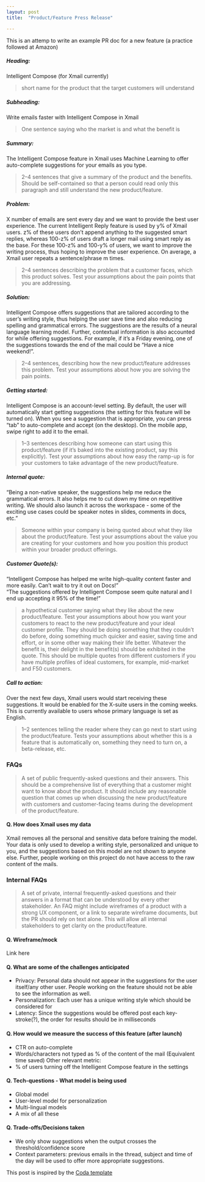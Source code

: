 ```yaml
---
layout: post
title:  "Product/Feature Press Release"

---
```


This is an attemp to write an example PR doc for a new feature (a practice followed at Amazon)

##### Heading:
Intelligent Compose (for Xmail currently) 
> short name for the product that the target customers will understand

##### Subheading: 
Write emails faster with Intelligent Compose in Xmail
> One sentence saying who the market is and what the benefit is

##### Summary:
The Intelligent Compose feature in Xmail uses Machine Learning to offer auto-complete suggestions for your emails as you type.
> 2–4 sentences that give a summary of the product and the benefits. Should be self-contained so that a person could read only this paragraph and still understand the new product/feature.

##### Problem: 
X number of emails are sent every day and we want to provide the best user experience. The current Intelligent Reply feature is used by y% of Xmail users. z% of these users don’t append anything to the suggested smart replies, whereas 100-z% of users draft a longer mail using smart reply as the base. For these 100-z% and 100-y% of users, we want to improve the writing process, thus hoping to improve the user experience. On average, a Xmail user repeats a sentence/phrase m times.
> 2–4 sentences describing the problem that a customer faces, which this product solves. Test your assumptions about the pain points that you are addressing.

##### Solution: 
Intelligent Compose offers suggestions that are tailored according to the user’s writing style, thus helping the user save time and also reducing spelling and grammatical errors. The suggestions are the results of a neural language learning model. Further, contextual information is also accounted for while offering suggestions. For example, if it’s a Friday evening, one of the suggestions towards the end of the mail could be “Have a nice weekend!”. 
> 2–4 sentences, describing how the new product/feature addresses this problem. Test your assumptions about how you are solving the pain points.

##### Getting started: 
Intelligent Compose is an account-level setting. By default, the user will automatically start getting suggestions (the setting for this feature will be turned on). When you see a suggestion that is appropriate, you can press “tab” to auto-complete and accept (on the desktop). On the mobile app, swipe right to add it to the email. 
> 1–3 sentences describing how someone can start using this product/feature (if it’s baked into the existing product, say this explicitly). Test your assumptions about how easy the ramp-up is for your customers to take advantage of the new product/feature.

##### Internal quote: 
“Being a non-native speaker, the suggestions help me reduce the grammatical errors. It also helps me to cut down my time on repetitive writing. We should also launch it across the workspace - some of the exciting use cases could be speaker notes in slides, comments in docs, etc.”  
> Someone within your company is being quoted about what they like about the product/feature. Test your assumptions about the value you are creating for your customers and how you position this product within your broader product offerings.

##### Customer Quote(s): 
“Intelligent Compose has helped me write high-quality content faster and more easily. Can’t wait to try it out on Docs!” <br/>
“The suggestions offered by Intelligent Compose seem quite natural and I end up accepting it 95% of the time!” 
> a hypothetical customer saying what they like about the new product/feature. Test your assumptions about how you want your customers to react to the new product/feature and your ideal customer profile. They should be doing something that they couldn’t do before, doing something much quicker and easier, saving time and effort, or in some other way making their life better. Whatever the benefit is, their delight in the benefit(s) should be exhibited in the quote. This should be multiple quotes from different customers if you have multiple profiles of ideal customers, for example, mid-market and F50 customers.

##### Call to action: 
Over the next few days, Xmail users would start receiving these suggestions. It would be enabled for the X-suite users in the coming weeks. This is currently available to users whose primary language is set as English. 
> 1–2 sentences telling the reader where they can go next to start using the product/feature. Tests your assumptions about whether this is a feature that is automatically on, something they need to turn on, a beta-release, etc.

### FAQs
> A set of public frequently-asked questions and their answers. This should be a comprehensive list of everything that a customer might want to know about the product. It should include any reasonable question that comes up when discussing the new product/feature with customers and customer-facing teams during the development of the product/feature.

#### Q. How does Xmail uses my data
Xmail removes all the personal and sensitive data before training the model. Your data is only used to develop a writing style, personalized and unique to you, and the suggestions based on this model are not shown to anyone else. Further, people working on this project do not have access to the raw content of the mails. 

### Internal FAQs
> A set of private, internal frequently-asked questions and their answers in a format that can be understood by every other stakeholder. An FAQ might include wireframes of a product with a strong UX component, or a link to separate wireframe documents, but the PR should rely on text alone. This will allow all internal stakeholders to get clarity on the product/feature. 

#### Q. Wireframe/mock 
Link here

#### Q. What are some of the challenges anticipated
- Privacy: Personal data should not appear in the suggestions for the user itself/any other user. People working on the feature should not be able to see the information as well. 
- Personalization: Each user has a unique writing style which should be considered for
- Latency: Since the suggestions would  be offered post each key-stroke(?), the order for results should be in milliseconds

#### Q. How would we measure the success of this feature (after launch)
- CTR on auto-complete
- Words/characters not typed as % of the content of the mail (Equivalent time saved) 
Other relevant metric:
- % of users turning off the Intelligent Compose feature in the settings

#### Q. Tech-questions - What model is being used 
- Global model 
- User-level model for personalization
- Multi-lingual models
- A mix of all these 

#### Q. Trade-offs/Decisions taken 
- We only show suggestions when the output crosses the threshold/confidence score 
- Context parameters: previous emails in the thread, subject and time of the day will be used to offer more appropriate suggestions. 

This post is inspired by the [Coda template](https://coda.io/@productschool/product-launch-template/press-release-4)
